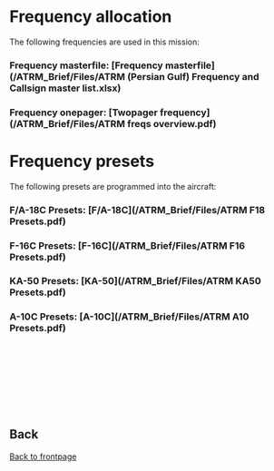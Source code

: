 # Frequency allocation
The following frequencies are used in this mission:

### Frequency masterfile:  [Frequency masterfile](/ATRM_Brief/Files/ATRM (Persian Gulf) Frequency and Callsign master list.xlsx)


### Frequency onepager:  [Twopager frequency](/ATRM_Brief/Files/ATRM freqs overview.pdf)

# Frequency presets
The following presets are programmed into the aircraft:

### F/A-18C Presets:  [F/A-18C](/ATRM_Brief/Files/ATRM F18 Presets.pdf)

### F-16C Presets:  [F-16C](/ATRM_Brief/Files/ATRM F16 Presets.pdf)

### KA-50 Presets:  [KA-50](/ATRM_Brief/Files/ATRM KA50 Presets.pdf)

### A-10C Presets:  [A-10C](/ATRM_Brief/Files/ATRM A10 Presets.pdf)




<br>
<br>
<br>
<br>
<br>
<br>
<br>

## Back
[Back to frontpage](https://132nd-vwing.github.io/ATRM_Brief/)
